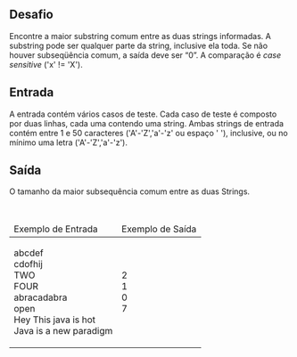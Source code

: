 <div><div>
<div>
<h2>Desafio</h2>

<p>Encontre a maior substring comum entre as duas strings informadas. A substring pode ser qualquer parte da string, inclusive ela toda. Se não houver subseqüência comum, a saída deve ser “0”. A comparação é <em>case sensitive</em> ('x' != 'X').</p>
</div>

<h2>Entrada</h2>

<div>
<p>A entrada contém vários casos de teste. Cada caso de teste é composto por duas linhas, cada uma contendo uma string. Ambas strings de entrada contém entre 1 e 50 caracteres ('A'-'Z','a'-'z' ou espaço ' '), inclusive, ou no mínimo uma letra ('A'-'Z','a'-'z').</p>
</div>

<h2>Saída</h2>

<div>
<p>O tamanho da maior subsequência comum entre as duas Strings.</p>
</div>

<div>&nbsp;</div>

<table>
	<thead>
		<tr>
			<td>Exemplo de Entrada</td>
			<td>Exemplo de Saída</td>
		</tr>
	</thead>
	<tbody>
		<tr>
			<td>
			<p>abcdef<br>
			cdofhij<br>
			TWO<br>
			FOUR<br>
			abracadabra<br>
			open<br>
			Hey This java is hot<br>
			Java is a new paradigm</p>
			</td>
			<td>
			<p>2<br>
			1<br>
			0<br>
			7</p>
			</td>
		</tr>
	</tbody>
</table>

<p>&nbsp;</p>
</div> <br><br></div>